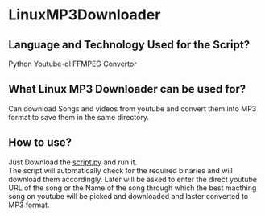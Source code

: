 # LinuxMP3Downloader

## Language and Technology Used for the Script?
  Python
  Youtube-dl
  FFMPEG Convertor
  
## What Linux MP3 Downloader can be used for?
  Can download Songs and videos from youtube and convert them into MP3 format to save them in the same directory.
 
## How to use?
  Just Download the <a href="https://github.com/Shreshth707/LinuxMP3Downloader/blob/master/script.py">script.py</a> and run it. <br> The script will automatically check for the required binaries and will download them accordingly. Later will be asked to enter the direct youtube URL of the song or the Name of the song through which the best macthing song on youtube will be picked and downloaded and laster converted to MP3 format.
  

